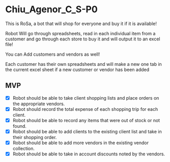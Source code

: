 # Chiu_Agenor_C_S-P0

This is RoSa, a bot that will shop for everyone and buy it if it is available!

Robot Will go through spreadsheets, read in each individual item from a customer and go through each store to buy it and 
will output it to an excel file!

You can Add customers and vendors as well!

Each customer has their own spreadsheets and will make a new one tab in the current excel sheet if a new customer or vendor has been added 

## MVP

- [x] Robot should be able to take client shopping lists and place orders on the appropriate vendors.
- [x] Robot should record the total expense of each shopping trip for each client.
- [x] Robot should be able to record any items that were out of stock or not found.
- [x] Robot should be able to add clients to the existing client list and take in their shopping order.
- [x] Robot should be able to add more vendors in the existing vendor collection.
- [x] Robot should be able to take in account discounts noted by the vendors.

